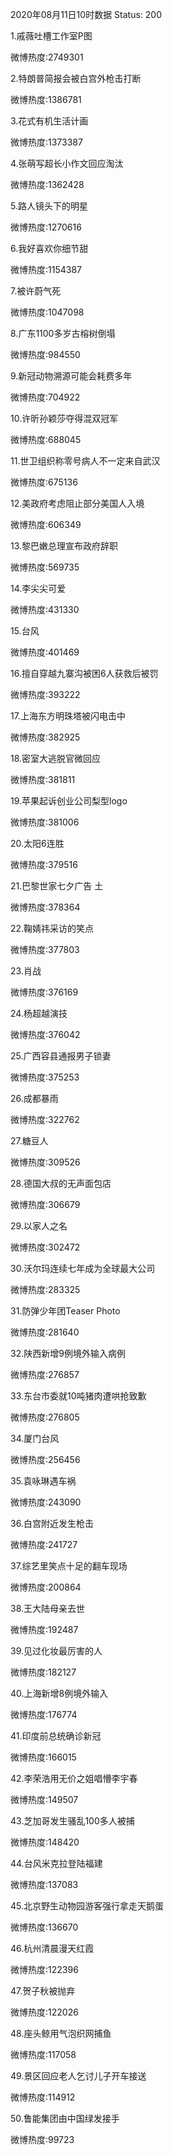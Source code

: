 2020年08月11日10时数据
Status: 200

1.戚薇吐槽工作室P图

微博热度:2749301

2.特朗普简报会被白宫外枪击打断

微博热度:1386781

3.花式有机生活计画

微博热度:1373387

4.张萌写超长小作文回应淘汰

微博热度:1362428

5.路人镜头下的明星

微博热度:1270616

6.我好喜欢你细节甜

微博热度:1154387

7.被许蔚气死

微博热度:1047098

8.广东1100多岁古榕树倒塌

微博热度:984550

9.新冠动物溯源可能会耗费多年

微博热度:704922

10.许昕孙颖莎夺得混双冠军

微博热度:688045

11.世卫组织称零号病人不一定来自武汉

微博热度:675136

12.美政府考虑阻止部分美国人入境

微博热度:606349

13.黎巴嫩总理宣布政府辞职

微博热度:569735

14.李尖尖可爱

微博热度:431330

15.台风

微博热度:401469

16.擅自穿越九寨沟被困6人获救后被罚

微博热度:393222

17.上海东方明珠塔被闪电击中

微博热度:382925

18.密室大逃脱官微回应

微博热度:381811

19.苹果起诉创业公司梨型logo

微博热度:381006

20.太阳6连胜

微博热度:379516

21.巴黎世家七夕广告 土

微博热度:378364

22.鞠婧祎采访的笑点

微博热度:377803

23.肖战

微博热度:376169

24.杨超越演技

微博热度:376042

25.广西容县通报男子锁妻

微博热度:375253

26.成都暴雨

微博热度:322762

27.糖豆人

微博热度:309526

28.德国大叔的无声面包店

微博热度:306679

29.以家人之名

微博热度:302472

30.沃尔玛连续七年成为全球最大公司

微博热度:283325

31.防弹少年团Teaser Photo

微博热度:281640

32.陕西新增9例境外输入病例

微博热度:276857

33.东台市委就10吨猪肉遭哄抢致歉

微博热度:276805

34.厦门台风

微博热度:256456

35.袁咏琳遇车祸

微博热度:243090

36.白宫附近发生枪击

微博热度:241727

37.综艺里笑点十足的翻车现场

微博热度:200864

38.王大陆母亲去世

微博热度:192487

39.见过化妆最厉害的人

微博热度:182127

40.上海新增8例境外输入

微博热度:176774

41.印度前总统确诊新冠

微博热度:166015

42.李荣浩用无价之姐唱懵李宇春

微博热度:149507

43.芝加哥发生骚乱100多人被捕

微博热度:148420

44.台风米克拉登陆福建

微博热度:137083

45.北京野生动物园游客强行拿走天鹅蛋

微博热度:136670

46.杭州清晨漫天红霞

微博热度:122396

47.贺子秋被抛弃

微博热度:122026

48.座头鲸用气泡织网捕鱼

微博热度:117058

49.景区回应老人乞讨儿子开车接送

微博热度:114912

50.鲁能集团由中国绿发接手

微博热度:99723

